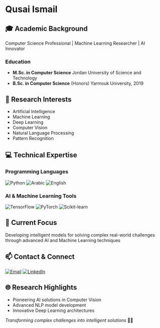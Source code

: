 # Qusai Ismail

## 🎓 Academic Background
Computer Science Professional | Machine Learning Researcher | AI Innovator

### Education
- **M.Sc. in Computer Science** 
  Jordan University of Science and Technology
- **B.Sc. in Computer Science** (Honors)
  Yarmouk University, 2019

## 🔬 Research Interests
- Artificial Intelligence
- Machine Learning
- Deep Learning
- Computer Vision
- Natural Language Processing
- Pattern Recognition

## 💻 Technical Expertise

### Programming Languages
![Python](https://img.shields.io/badge/-Python-3776AB?style=flat-square&logo=python&logoColor=white)
![Arabic](https://img.shields.io/badge/-Arabic-006400?style=flat-square)
![English](https://img.shields.io/badge/-English-1E90FF?style=flat-square)

### AI & Machine Learning Tools
![TensorFlow](https://img.shields.io/badge/-TensorFlow-FF6F00?style=flat-square&logo=tensorflow&logoColor=white)
![PyTorch](https://img.shields.io/badge/-PyTorch-EE4C2C?style=flat-square&logo=pytorch&logoColor=white)
![Scikit-learn](https://img.shields.io/badge/-Scikit--learn-F7931E?style=flat-square&logo=scikit-learn&logoColor=white)

## 🚀 Current Focus
Developing intelligent models for solving complex real-world challenges through advanced AI and Machine Learning techniques

## 📫 Contact & Connect
[![Email](https://img.shields.io/badge/Email-qusaibanyismail@gmail.com-D14836?style=flat-square&logo=gmail&logoColor=white)](mailto:qusaibanyismail@gmail.com)
[![LinkedIn](https://img.shields.io/badge/LinkedIn-Connect-0077B5?style=flat-square&logo=linkedin&logoColor=white)](https://www.linkedin.com/in/yourusername)

## 🌐 Research Highlights
- Pioneering AI solutions in Computer Vision
- Advanced NLP model development
- Innovative Deep Learning architectures

*Transforming complex challenges into intelligent solutions* 🧠✨
